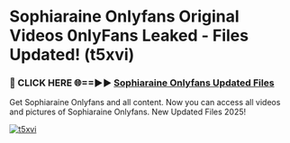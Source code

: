 # Sophiaraine Onlyfans Original Videos 0nlyFans Leaked - Files Updated! (t5xvi)

<h3>🔴 CLICK HERE 🌐==►► <a href="https://tinyurl.com/ehrbuxhb" rel="nofollow">Sophiaraine Onlyfans Updated Files</a></h3>

Get Sophiaraine Onlyfans and all content. Now you can access all videos and pictures of Sophiaraine Onlyfans. New Updated Files 2025!

[![t5xvi](https://i.imgur.com/lVYEuWS.gif)](https://tinyurl.com/ehrbuxhb)
